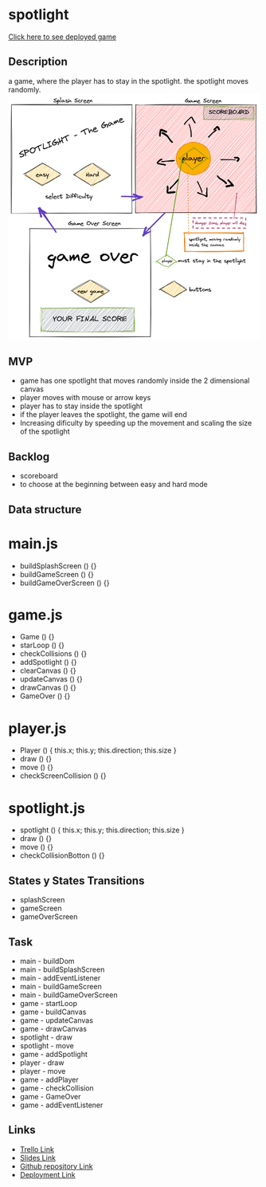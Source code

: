 


# spotlight

[Click here to see deployed game](https://ignazka.github.io/spotlight/)

## Description
a game, where the player has to stay in the spotlight.
the spotlight moves randomly.
![Image](./wireframe-spotlightGame.png)

## MVP
- game has one spotlight that moves randomly inside the 2 dimensional canvas
- player moves with mouse or arrow keys
- player has to stay inside the spotlight
- if the player leaves the spotlight, the game will end
- Increasing dificulty by speeding up the movement and scaling the size of the spotlight 

## Backlog
- scoreboard
- to choose at the beginning between easy and hard mode


## Data structure
# main.js

- buildSplashScreen () {}
- buildGameScreen () {}
- buildGameOverScreen () {}

# game.js

- Game () {}
- starLoop () {}
- checkCollisions () {}
- addSpotlight () {}
- clearCanvas () {}
- updateCanvas () {}
- drawCanvas () {}
- GameOver () {}

# player.js 

- Player () {
    this.x;
    this.y;
    this.direction;
    this.size
}
- draw () {}
- move () {}
- checkScreenCollision () {}

# spotlight.js 

- spotlight () {
    this.x;
    this.y;
    this.direction;
    this.size
}
- draw () {}
- move () {}
- checkCollisionBotton () {}



## States y States Transitions
- splashScreen
- gameScreen
- gameOverScreen


## Task
- main - buildDom
- main - buildSplashScreen
- main - addEventListener
- main - buildGameScreen
- main - buildGameOverScreen
- game - startLoop
- game - buildCanvas
- game - updateCanvas
- game - drawCanvas
- spotlight - draw
- spotlight - move
- game - addSpotlight
- player - draw
- player - move
- game - addPlayer
- game - checkCollision
- game - GameOver
- game - addEventListener



## Links

- [Trello Link](https://trello.com/b/Ek2regla/spotlight-the-game)
- [Slides Link](https://docs.google.com/presentation/d/1zyXykfXAMQfL4XaUv-koNWRjo5h-kRPNbhXdJ0ndQTg/edit?usp=sharing)
- [Github repository Link](https://github.com/ignazka/spotlight)
- [Deployment Link](https://ignazka.github.io/spotlight/)
